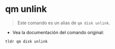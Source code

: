 # qm unlink

> Este comando es un alias de `qm disk unlink`.

- Vea la documentación del comando original:

`tldr qm disk unlink`

